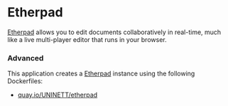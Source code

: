 # Etherpad

[Etherpad](http://etherpad.org/) allows you to edit documents collaboratively in real-time, much like a live multi-player editor that runs in your browser.

### Advanced
This application creates a [Etherpad](https://github.com/UNINETT/appstore-app-etherpad) instance using the following Dockerfiles:
  - [quay.io/UNINETT/etherpad](https://github.com/UNINETT/helm-charts-dockerfiles/blob/master/etherpad/Dockerfile)
